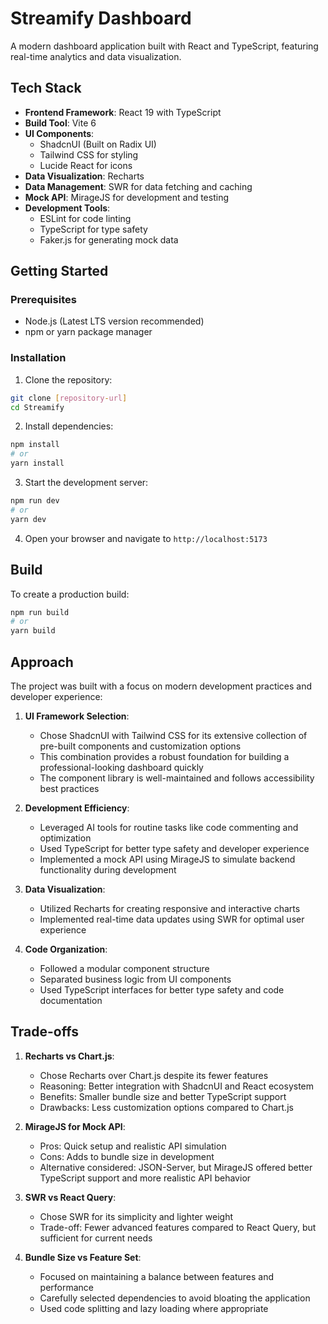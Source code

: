 # Streamify Dashboard

A modern dashboard application built with React and TypeScript, featuring real-time analytics and data visualization.

## Tech Stack

- **Frontend Framework**: React 19 with TypeScript
- **Build Tool**: Vite 6
- **UI Components**:
  - ShadcnUI (Built on Radix UI)
  - Tailwind CSS for styling
  - Lucide React for icons
- **Data Visualization**: Recharts
- **Data Management**: SWR for data fetching and caching
- **Mock API**: MirageJS for development and testing
- **Development Tools**:
  - ESLint for code linting
  - TypeScript for type safety
  - Faker.js for generating mock data

## Getting Started

### Prerequisites

- Node.js (Latest LTS version recommended)
- npm or yarn package manager

### Installation

1. Clone the repository:

```bash
git clone [repository-url]
cd Streamify
```

2. Install dependencies:

```bash
npm install
# or
yarn install
```

3. Start the development server:

```bash
npm run dev
# or
yarn dev
```

4. Open your browser and navigate to `http://localhost:5173`

## Build

To create a production build:

```bash
npm run build
# or
yarn build
```

## Approach

The project was built with a focus on modern development practices and developer experience:

1. **UI Framework Selection**:

   - Chose ShadcnUI with Tailwind CSS for its extensive collection of pre-built components and customization options
   - This combination provides a robust foundation for building a professional-looking dashboard quickly
   - The component library is well-maintained and follows accessibility best practices

2. **Development Efficiency**:

   - Leveraged AI tools for routine tasks like code commenting and optimization
   - Used TypeScript for better type safety and developer experience
   - Implemented a mock API using MirageJS to simulate backend functionality during development

3. **Data Visualization**:

   - Utilized Recharts for creating responsive and interactive charts
   - Implemented real-time data updates using SWR for optimal user experience

4. **Code Organization**:
   - Followed a modular component structure
   - Separated business logic from UI components
   - Used TypeScript interfaces for better type safety and code documentation

## Trade-offs

1. **Recharts vs Chart.js**:

   - Chose Recharts over Chart.js despite its fewer features
   - Reasoning: Better integration with ShadcnUI and React ecosystem
   - Benefits: Smaller bundle size and better TypeScript support
   - Drawbacks: Less customization options compared to Chart.js

2. **MirageJS for Mock API**:

   - Pros: Quick setup and realistic API simulation
   - Cons: Adds to bundle size in development
   - Alternative considered: JSON-Server, but MirageJS offered better TypeScript support and more realistic API behavior

3. **SWR vs React Query**:

   - Chose SWR for its simplicity and lighter weight
   - Trade-off: Fewer advanced features compared to React Query, but sufficient for current needs

4. **Bundle Size vs Feature Set**:
   - Focused on maintaining a balance between features and performance
   - Carefully selected dependencies to avoid bloating the application
   - Used code splitting and lazy loading where appropriate
